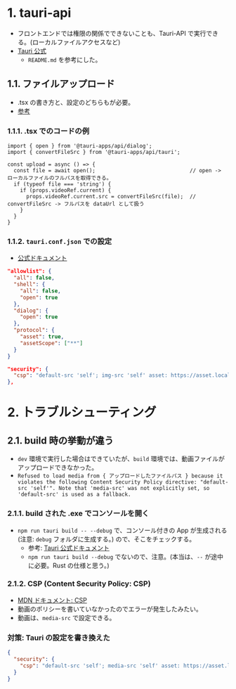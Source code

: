 # 1. tauri-api
- フロントエンドでは権限の関係でできないことも、Tauri-API で実行できる。(ローカルファイルアクセスなど)
- [Tauri 公式](https://github.com/tauri-apps/tauri/tree/dev/examples/api)
  - `README.md` を参考にした。




## 1.1. ファイルアップロード
- .tsx の書き方と、設定のどちらもが必要。
- [参考](https://zenn.dev/bpk_t/scraps/4f9523470ea151)

### 1.1.1. .tsx でのコードの例

```tsx
import { open } from '@tauri-apps/api/dialog';
import { convertFileSrc } from '@tauri-apps/api/tauri';

const upload = async () => {
  const file = await open();                              // open -> ローカルファイルのフルパスを取得できる。
  if (typeof file === 'string') {
    if (props.videoRef.current) {
      props.videoRef.current.src = convertFileSrc(file);  // convertFileSrc -> フルパスを dataUrl として扱う
    }
  }    
}
```

### 1.1.2. `tauri.conf.json` での設定
- [公式ドキュメント](https://tauri.app/v1/api/js/tauri/#convertfilesrc)

```json
"allowlist": {
  "all": false,
  "shell": {
    "all": false,
    "open": true
  },
  "dialog": {
    "open": true
  },
  "protocol": {
    "asset": true,
    "assetScope": ["**"]
  }
}

"security": {
  "csp": "default-src 'self'; img-src 'self' asset: https://asset.localhost"
},
```





# 2. トラブルシューティング

## 2.1. build 時の挙動が違う
- `dev` 環境で実行した場合はできていたが、`build` 環境では、動画ファイルがアップロードできなかった。
- `Refused to load media from { アップロードしたファイルパス } because it violates the following Content Security Policy directive: "default-src 'self'". Note that 'media-src' was not explicitly set, so 'default-src' is used as a fallback.`

### 2.1.1. build された .exe でコンソールを開く
- `npm run tauri build -- --debug` で、コンソール付きの App が生成される (注意: `debug` フォルダに生成する。) ので、そこをチェックする。
  - 参考: [Tauri 公式ドキュメント](https://tauri.app/v1/guides/debugging/application/)
  - `npm run tauri build --debug` でないので、注意。(本当は、`--` が途中に必要。Rust の仕様と思う。)

### 2.1.2. CSP (Content Security Policy: CSP)
- [MDN ドキュメント: CSP](https://developer.mozilla.org/ja/docs/Web/HTTP/CSP)
- 動画のポリシーを書いていなかったのでエラーが発生したみたい。
- 動画は、`media-src` で設定できる。

### 対策: Tauri の設定を書き換えた
```json
{
  "security": {
    "csp": "default-src 'self'; media-src 'self' asset: https://asset.localhost"
  }
}
```